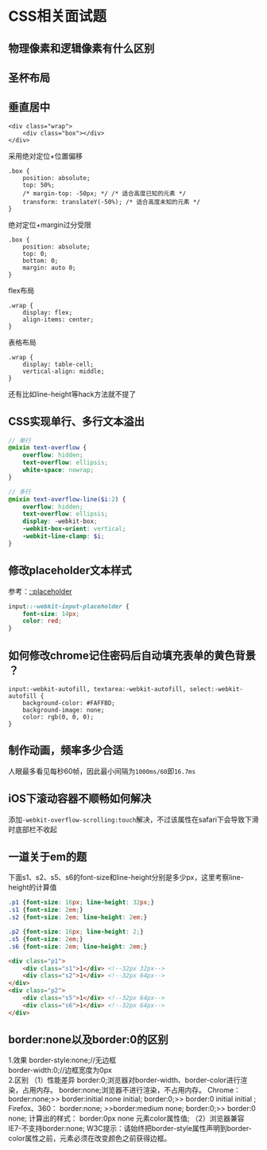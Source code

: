 CSS相关面试题
===


## 物理像素和逻辑像素有什么区别


## 圣杯布局

## 垂直居中
```
<div class="wrap">
    <div class="box"></div>
</div>
```
采用绝对定位+位置偏移
```
.box {
    position: absolute;
    top: 50%;
    /* margin-top: -50px; */ /* 适合高度已知的元素 */
    transform: translateY(-50%); /* 适合高度未知的元素 */
}
```
绝对定位+margin过分受限
```
.box {
    position: absolute;
    top: 0;
    bottom: 0;
    margin: auto 0;
}
```
flex布局
```
.wrap {
    display: flex;
    align-items: center;
}
```
表格布局
```
.wrap {
    display: table-cell; 
    vertical-align: middle; 
}
```
还有比如line-height等hack方法就不提了

## CSS实现单行、多行文本溢出
```scss
// 单行
@mixin text-overflow {
	overflow: hidden;
	text-overflow: ellipsis;
	white-space: nowrap;
}

// 多行
@mixin text-overflow-line($i:2) {
	overflow: hidden;
	text-overflow: ellipsis;
	display: -webkit-box;
	-webkit-box-orient: vertical;
	-webkit-line-clamp: $i;
}
```

## 修改placeholder文本样式
参考：[::placeholder](https://developer.mozilla.org/en-US/docs/Web/CSS/::placeholder)
```css
input::-webkit-input-placeholder {
    font-size: 14px;
    color: red;
}
```

## 如何修改chrome记住密码后自动填充表单的黄色背景 ？
```
input:-webkit-autofill, textarea:-webkit-autofill, select:-webkit-autofill {
    background-color: #FAFFBD; 
    background-image: none;
    color: rgb(0, 0, 0);
}
```
## 制作动画，频率多少合适
人眼最多看见每秒60帧，因此最小间隔为`1000ms/60`即`16.7ms`

## iOS下滚动容器不顺畅如何解决
添加`-webkit-overflow-scrolling:touch`解决，不过该属性在safari下会导致下滑时底部栏不收起

## 一道关于em的题
下面s1、s2、s5、s6的font-size和line-height分别是多少px，这里考察line-height的计算值
```css
.p1 {font-size: 16px; line-height: 32px;}
.s1 {font-size: 2em;}
.s2 {font-size: 2em; line-height: 2em;}

.p2 {font-size: 16px; line-height: 2;}
.s5 {font-size: 2em;}
.s6 {font-size: 2em; line-height: 2em;}
```
```html
<div class="p1">
    <div class="s1">1</div> <!--32px 32px-->
    <div class="s2">1</div> <!--32px 64px-->
</div>
<div class="p2">
    <div class="s5">1</div> <!--32px 64px-->
    <div class="s6">1</div> <!--32px 64px-->
</div>
```


## border:none以及border:0的区别
1.效果
border-style:none;//无边框         
border-width:0;//边框宽度为0px  
2.区别
（1）性能差异
border:0;浏览器对border-width、border-color进行渲染，占用内存。
border:none;浏览器不进行渲染，不占用内存。
Chrome：
border:none;>> border:initial none initial;
border:0;>> border:0 initial  initial ;
Firefox、360：
border:none; >>border:medium none;
border:0;>> border:0 none;
计算出的样式：
border:0px none 元素color属性值;
（2）浏览器兼容
IE7-不支持border:none;
W3C提示：请始终把border-style属性声明到border-color属性之前，元素必须在改变颜色之前获得边框。